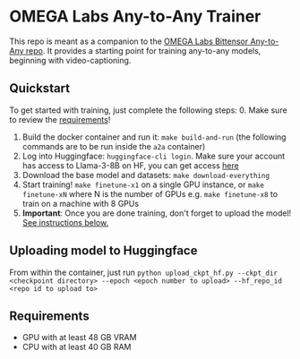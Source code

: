 # OMEGA Labs Any-to-Any Trainer

This repo is meant as a companion to the [OMEGA Labs Bittensor Any-to-Any repo](https://github.com/omegalabsinc/omegalabs-bittensor-anytoany). It provides a starting point for training any-to-any models, beginning with video-captioning.

## Quickstart
To get started with training, just complete the following steps:
0. Make sure to review the [requirements](#requirements)!
1. Build the docker container and run it: `make build-and-run`
(the following commands are to be run inside the `a2a` container)
2. Log into Huggingface: `huggingface-cli login`. Make sure your account has access to Llama-3-8B on HF, you can get access [here](https://huggingface.co/meta-llama/Meta-Llama-3-8B)
3. Download the base model and datasets: `make download-everything`
4. Start training! `make finetune-x1` on a single GPU instance, or `make finetune-xN` where N is the number of GPUs e.g. `make finetune-x8` to train on a machine with 8 GPUs
5. **Important**: Once you are done training, don't forget to upload the model! [See instructions below.](#uploading-model-to-huggingface)

## Uploading model to Huggingface
From within the container, just run `python upload_ckpt_hf.py --ckpt_dir <checkpoint directory> --epoch <epoch number to upload> --hf_repo_id <repo id to upload to>`

## Requirements
- GPU with at least 48 GB VRAM
- CPU with at least 40 GB RAM
